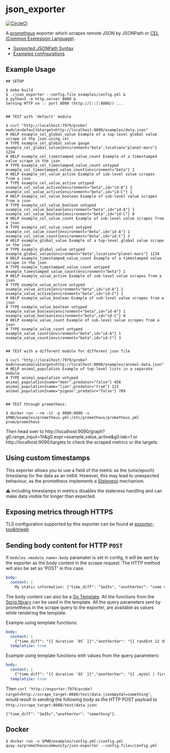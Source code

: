json_exporter
========================
[![CircleCI](https://circleci.com/gh/prometheus-community/json_exporter.svg?style=svg)](https://circleci.com/gh/prometheus-community/json_exporter)

A [prometheus](https://prometheus.io/) exporter which scrapes remote JSON by JSONPath or [CEL (Common Expression Language)](https://github.com/google/cel-spec).

- [Supported JSONPath Syntax](https://kubernetes.io/docs/reference/kubectl/jsonpath/)
- [Examples configurations](/examples)

## Example Usage

```console
## SETUP

$ make build
$ ./json_exporter --config.file examples/config.yml &
$ python3 -m http.server 8000 &
Serving HTTP on :: port 8000 (http://[::]:8000/) ...


## TEST with 'default' module

$ curl "http://localhost:7979/probe?module=default&target=http://localhost:8000/examples/data.json"
# HELP example_cel_global_value Example of a top-level global value scrape in the json using cel
# TYPE example_cel_global_value gauge
example_cel_global_value{environment="beta",location="planet-mars"} 1234
# HELP example_cel_timestamped_value_count Example of a timestamped value scrape in the json
# TYPE example_cel_timestamped_value_count untyped
example_cel_timestamped_value_count{environment="beta"} 2
# HELP example_cel_value_active Example of sub-level value scrapes from a json
# TYPE example_cel_value_active untyped
example_cel_value_active{environment="beta",id="id-A"} 1
example_cel_value_active{environment="beta",id="id-C"} 1
# HELP example_cel_value_boolean Example of sub-level value scrapes from a json
# TYPE example_cel_value_boolean untyped
example_cel_value_boolean{environment="beta",id="id-A"} 1
example_cel_value_boolean{environment="beta",id="id-C"} 0
# HELP example_cel_value_count Example of sub-level value scrapes from a json
# TYPE example_cel_value_count untyped
example_cel_value_count{environment="beta",id="id-A"} 1
example_cel_value_count{environment="beta",id="id-C"} 3
# HELP example_global_value Example of a top-level global value scrape in the json
# TYPE example_global_value untyped
example_global_value{environment="beta",location="planet-mars"} 1234
# HELP example_timestamped_value_count Example of a timestamped value scrape in the json
# TYPE example_timestamped_value_count untyped
example_timestamped_value_count{environment="beta"} 2
# HELP example_value_active Example of sub-level value scrapes from a json
# TYPE example_value_active untyped
example_value_active{environment="beta",id="id-A"} 1
example_value_active{environment="beta",id="id-C"} 1
# HELP example_value_boolean Example of sub-level value scrapes from a json
# TYPE example_value_boolean untyped
example_value_boolean{environment="beta",id="id-A"} 1
example_value_boolean{environment="beta",id="id-C"} 0
# HELP example_value_count Example of sub-level value scrapes from a json
# TYPE example_value_count untyped
example_value_count{environment="beta",id="id-A"} 1
example_value_count{environment="beta",id="id-C"} 3


## TEST with a different module for different json file

$ curl "http://localhost:7979/probe?module=animals&target=http://localhost:8000/examples/animal-data.json"
# HELP animal_population Example of top-level lists in a separate module
# TYPE animal_population untyped
animal_population{name="deer",predator="false"} 456
animal_population{name="lion",predator="true"} 123
animal_population{name="pigeon",predator="false"} 789


## TEST through prometheus:

$ docker run --rm -it -p 9090:9090 -v $PWD/examples/prometheus.yml:/etc/prometheus/prometheus.yml prom/prometheus
```
Then head over to http://localhost:9090/graph?g0.range_input=1h&g0.expr=example_value_active&g0.tab=1 or http://localhost:9090/targets to check the scraped metrics or the targets.

## Using custom timestamps

This exporter allows you to use a field of the metric as the (unix/epoch) timestamp for the data as an int64. However, this may lead to unexpected behaviour, as the prometheus implements a [Staleness](https://prometheus.io/docs/prometheus/latest/querying/basics/#staleness) mechanism.

:warning: Including timestamps in metrics disables the staleness handling and can make data visible for longer than expected.

## Exposing metrics through HTTPS

TLS configuration supported by this exporter can be found at [exporter-toolkit/web](https://github.com/prometheus/exporter-toolkit/blob/v0.9.0/docs/web-configuration.md)

## Sending body content for HTTP `POST`

If `modules.<module_name>.body` paramater is set in config, it will be sent by the exporter as the body content in the scrape request. The HTTP method will also be set as 'POST' in this case.
```yaml
body:
  content: |
    My static information: {"time_diff": "1m25s", "anotherVar": "some value"}
```

The body content can also be a [Go Template](https://golang.org/pkg/text/template). All the functions from the [Sprig library](https://masterminds.github.io/sprig/) can be used in the template.
All the query parameters sent by prometheus in the scrape query to the exporter, are available as values while rendering the template.

Example using template functions:
```yaml
body:
  content: |
    {"time_diff": "{{ duration `95` }}","anotherVar": "{{ randInt 12 30 }}"}
  templatize: true
```

Example using template functions with values from the query parameters:
```yaml
body:
  content: |
    {"time_diff": "{{ duration `95` }}","anotherVar": "{{ .myVal | first }}"}
  templatize: true
```
Then `curl "http://exporter:7979/probe?target=http://scrape_target:8080/test/data.json&myVal=something"`, would result in sending the following body as the HTTP POST payload to `http://scrape_target:8080/test/data.json`:
```
{"time_diff": "1m35s","anotherVar": "something"}.
```

## Docker

```console
$ docker run -v $PWD/examples/config.yml:/config.yml quay.io/prometheuscommunity/json-exporter --config.file=/config.yml
```


